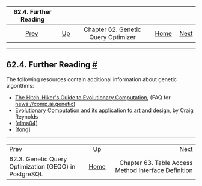 <!--?xml version="1.0" encoding="UTF-8" standalone="no"?-->

|                                62.4. Further Reading                                |                                                       |                                     |                                                       |                                                                              |
| :---------------------------------------------------------------------------------: | :---------------------------------------------------- | :---------------------------------: | ----------------------------------------------------: | ---------------------------------------------------------------------------: |
| [Prev](geqo-pg-intro.html "62.3. Genetic Query Optimization (GEQO) in PostgreSQL")  | [Up](geqo.html "Chapter 62. Genetic Query Optimizer") | Chapter 62. Genetic Query Optimizer | [Home](index.html "PostgreSQL 17devel Documentation") |  [Next](tableam.html "Chapter 63. Table Access Method Interface Definition") |

***

## 62.4. Further Reading [#](#GEQO-BIBLIO)

The following resources contain additional information about genetic algorithms:

*   [The Hitch-Hiker's Guide to Evolutionary Computation](http://www.faqs.org/faqs/ai-faq/genetic/part1/), (FAQ for <news://comp.ai.genetic>)
*   [Evolutionary Computation and its application to art and design](https://www.red3d.com/cwr/evolve.html), by Craig Reynolds
*   [\[elma04\]](biblio.html#ELMA04 "Fundamentals of Database Systems")
*   [\[fong\]](biblio.html#FONG "The design and implementation of the POSTGRES query optimizer")

***

|                                                                                     |                                                       |                                                                              |
| :---------------------------------------------------------------------------------- | :---------------------------------------------------: | ---------------------------------------------------------------------------: |
| [Prev](geqo-pg-intro.html "62.3. Genetic Query Optimization (GEQO) in PostgreSQL")  | [Up](geqo.html "Chapter 62. Genetic Query Optimizer") |  [Next](tableam.html "Chapter 63. Table Access Method Interface Definition") |
| 62.3. Genetic Query Optimization (GEQO) in PostgreSQL                               | [Home](index.html "PostgreSQL 17devel Documentation") |                         Chapter 63. Table Access Method Interface Definition |
